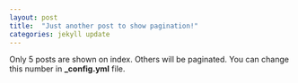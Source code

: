 ```yaml
---
layout: post
title:  "Just another post to show pagination!"
categories: jekyll update
---
```


Only 5 posts are shown on index. Others will be paginated. You can change this number in **_config.yml** file.